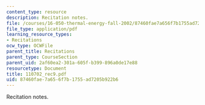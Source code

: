 ```yaml
---
content_type: resource
description: Recitation notes.
file: /courses/16-050-thermal-energy-fall-2002/87460fae7a656f7b1755ad7205b922b6_110702_rec9.pdf
file_type: application/pdf
learning_resource_types:
- Recitations
ocw_type: OCWFile
parent_title: Recitations
parent_type: CourseSection
parent_uid: 2af60ea2-301a-605f-b399-896a0de17e88
resourcetype: Document
title: 110702_rec9.pdf
uid: 87460fae-7a65-6f7b-1755-ad7205b922b6
---
```

Recitation notes.

